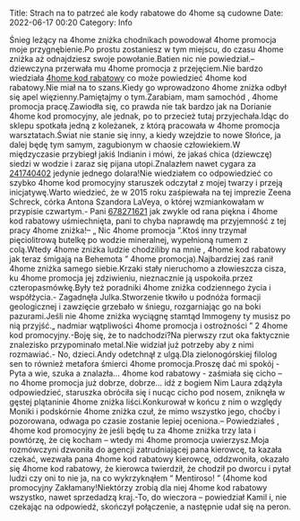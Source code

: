 Title: Strach na to patrzeć ale kody rabatowe do 4home są cudowne
Date: 2022-06-17 00:20
Category: Info

Śnieg leżący na 4home zniżka chodnikach powodował 4home promocja moje przygnębienie.Po prostu zostaniesz w tym miejscu, do czasu 4home zniżka aż odnajdziesz swoje powołanie.Batien nic nie powiedział.– dziewczyna przerwała mu 4home promocja z przejęciem.Nie bardzo wiedziała [4home kod rabatowy](https://promki.pl/kody-rabatowe/4home) co może powiedzieć 4home kod rabatowy.Nie miał na to szans.Kiedy go wprowadzono 4home zniżka odbył się apel więzienny.Pamiętajmy o tym.Zarabiam, mam samochód , 4home promocja pracę.Zawiodła się, co prawda nie tak bardzo jak na Dorianie 4home kod promocyjny, ale jednak, po to przecież tutaj przyjechała.Idąc do sklepu spotkała jedną z koleżanek, z którą pracowała w 4home promocja warsztatach.Świat nie stanie się inny, a kiedy wzejdzie to nowe Słońce, ja dalej będę tym samym, zagubionym w chaosie człowiekiem.W międzyczasie przybiegł jakiś Indianin i mówi, że jakaś chica (dziewczę) siedzi w wodzie i zaraz się pijana utopi.Znalazłem nawet cygara za [241740402](https://telinfo.co/fr/numero/serie/241/74/04/) jedynie jednego dolara!Nie wiedziałem co odpowiedzieć co szybko 4home kod promocyjny staruszek odczytał z mojej twarzy i przeją inicjatywę.Warto wiedzieć, że w 2015 roku zaśpiewała na tej imprezie Zeena Schreck, córka Antona Szandora LaVeya, o której wzmiankowałam w przypisie czwartym.- Pani [678271621](https://telinfo.co/pl/numer/678271621/) jak zwykle od rana piękna i 4home kod rabatowy uśmiechnięta, pani to chyba naprawdę ma przyjemność z tej pracy 4home zniżka!– „ Nic 4home promocja ”.Ktoś inny trzymał pięciolitrową butelkę po wodzie mineralnej, wypełnioną rumem z colą.Wtedy 4home zniżka ludzie chodziliby na mnie , 4home kod rabatowy jak teraz śmigają na Behemota ” 4home promocja).Najbardziej zaś ranił 4home zniżka samego siebie.Krzaki stały nieruchomo a złowieszcza cisza, ku 4home promocja jej zdziwieniu, nieznacznie ją uspokoiła.przez czteropasmówkę.Były też poradniki 4home zniżka codziennego życia i współżycia.- Zagadnęła Julka.Stworzenie tkwiło u podnóża formacji geologicznej i zawzięcie grzebało w śniegu, rozgarniając go na boki pazurami.Jeśli nie 4home zniżka wyciągnę stamtąd Immogeny ty musisz po nią przyjść.„ nadmiar wątpliwości 4home promocja i ostrożności ” 2 4home kod promocyjny.-Boję się, że to nadchodzi?Na pierwszy rzut oka faktycznie znalezisko przypominało metal.Nie widział już potrzeby aby z nimi rozmawiać.- No, dzieci.Andy odetchnął z ulgą.Dla zielonogórskiej filolog sen to również metafora śmierci 4home promocja.Proszę dać mi spokój - Pyta a wie, szuka a znalazła… 4home kod rabatowy - zaśmiała się cicho – no 4home promocja już dobrze, dobrze… idź z bogiem Nim Laura zdążyła odpowiedzieć, staruszka obróciła się i nucąc cicho pod nosem, zniknęła w gęstej plątaninie 4home zniżka liści.Konkurował w końcu z nim o względy Moniki i podskórnie 4home zniżka czuł, że mimo wszystko jego, choćby i pozorowana, odwaga po czasie zostanie lepiej oceniona.– Powiedziałeś , 4home kod promocyjny że jeśli będę tu za 4home zniżka trzy lata i powtórzę, że cię kocham – wtedy mi 4home promocja uwierzysz.Moja rozmówczyni dzwoniła do agencji zatrudniającej pana kierowcę, ta kazała czekać, wezwała pana 4home kod rabatowy kierowcę, oddzwoniła, okazało się 4home kod rabatowy, że kierowca twierdził, że chodził po dworcu i pytał ludzi czy oni to nie ja, na co wykrzyknąłem “ Mentiroso! ” (4home kod promocyjny Zakłamany!Niektórzy zrobią dla niej 4home kod rabatowy wszystko, nawet sprzedadzą kraj.-To, do wieczora – powiedział Kamil i, nie czekając na odpowiedź, skończył połączenie, a następnie udał się na peron.

